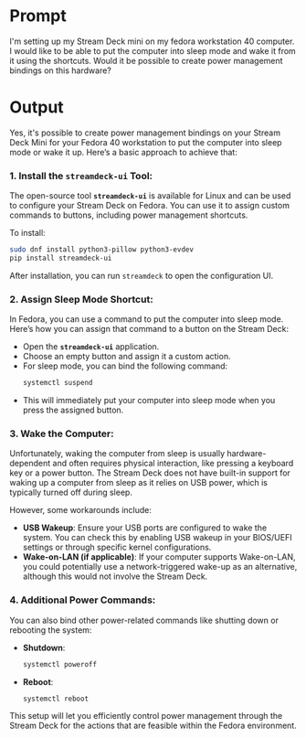 # Prompt

I'm setting up my Stream Deck mini on my fedora workstation 40 computer. I would like to be able to put the computer into sleep mode and wake it from it using the shortcuts. Would it be possible to create power management bindings on this hardware? 

# Output

Yes, it's possible to create power management bindings on your Stream Deck Mini for your Fedora 40 workstation to put the computer into sleep mode or wake it up. Here’s a basic approach to achieve that:

### 1. **Install the `streamdeck-ui` Tool**:
   The open-source tool **`streamdeck-ui`** is available for Linux and can be used to configure your Stream Deck on Fedora. You can use it to assign custom commands to buttons, including power management shortcuts.
   
   To install:
   ```bash
   sudo dnf install python3-pillow python3-evdev
   pip install streamdeck-ui
   ```

   After installation, you can run `streamdeck` to open the configuration UI.

### 2. **Assign Sleep Mode Shortcut**:
   In Fedora, you can use a command to put the computer into sleep mode. Here’s how you can assign that command to a button on the Stream Deck:

   - Open the **`streamdeck-ui`** application.
   - Choose an empty button and assign it a custom action.
   - For sleep mode, you can bind the following command:
     ```bash
     systemctl suspend
     ```
   - This will immediately put your computer into sleep mode when you press the assigned button.

### 3. **Wake the Computer**:
   Unfortunately, waking the computer from sleep is usually hardware-dependent and often requires physical interaction, like pressing a keyboard key or a power button. The Stream Deck does not have built-in support for waking up a computer from sleep as it relies on USB power, which is typically turned off during sleep. 

   However, some workarounds include:
   - **USB Wakeup**: Ensure your USB ports are configured to wake the system. You can check this by enabling USB wakeup in your BIOS/UEFI settings or through specific kernel configurations.
   - **Wake-on-LAN (if applicable)**: If your computer supports Wake-on-LAN, you could potentially use a network-triggered wake-up as an alternative, although this would not involve the Stream Deck.

### 4. **Additional Power Commands**:
   You can also bind other power-related commands like shutting down or rebooting the system:
   - **Shutdown**:
     ```bash
     systemctl poweroff
     ```
   - **Reboot**:
     ```bash
     systemctl reboot
     ```

This setup will let you efficiently control power management through the Stream Deck for the actions that are feasible within the Fedora environment.